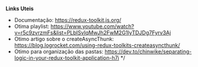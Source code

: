**Links Uteis**
   * Documentação: https://redux-toolkit.js.org/
   * Otima playlist: https://www.youtube.com/watch?v=r5c9zvrzmFs&list=PLbISvIqMwJh2FwM2G1lyTDJDg7Fyrv3Aj
   * Otimo artigo sobre o createAsyncThunk: https://blog.logrocket.com/using-redux-toolkits-createasyncthunk/
   * Otimo para organização das pastas: https://dev.to/chinwike/separating-logic-in-your-redux-toolkit-application-h7i
 */
